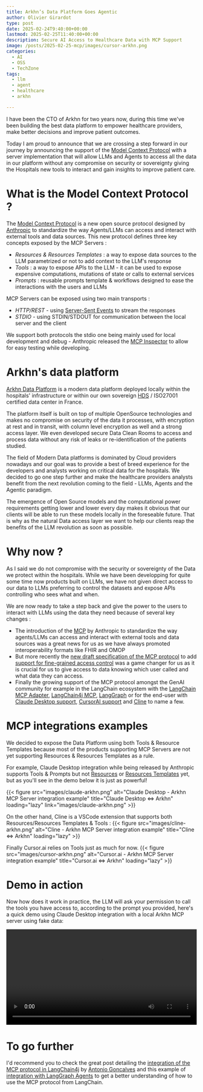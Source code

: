 ```yaml
---
title: Arkhn’s Data Platform Goes Agentic
author: Olivier Girardot
type: post
date: 2025-02-24T9:40:00+00:00
lastmod: 2025-02-25T11:40:00+00:00
description: Secure AI Access to Healthcare Data with MCP Support
image: /posts/2025-02-25-mcp/images/cursor-arkhn.png
categories:
  - AI
  - OSS
  - TechZone
tags:
  - llm
  - agent
  - healthcare
  - arkhn

---
```


I have been the CTO of Arkhn for two years now, during this time we've been building the best data platform to empower healthcare providers, make better decisions and improve patient outcomes.

Today I am proud to announce that we are crossing a step forward in our journey by announcing the support of the [Model Context Protocol](https://modelcontextprotocol.io/) with a server implementation that will allow LLMs and Agents to access all the data in our platform without any compromise on security or sovereignty giving the Hospitals new tools to interact and gain insights to improve patient care.
<!--more-->

# What is the Model Context Protocol ?

The [Model Context Protocol](https://modelcontextprotocol.io/) is a new open source protocol designed by [Anthropic](https://www.anthropic.com/) to standardize the way Agents/LLMs can access and interact with external tools and data sources. This new protocol defines three key concepts exposed by the MCP Servers :

* *Resources & Resources Templates* : a way to expose data sources to the LLM parametrized or not to add context to the LLM's response
* *Tools* : a way to expose APIs to the LLM - it can be used to expose expensive computations, mutations of state or calls to external services
* *Prompts* : reusable prompts template & workflows designed to ease the interactions with the users and LLMs

MCP Servers can be exposed using two main transports :
* *HTTP/REST* - using [Server-Sent Events](https://developer.mozilla.org/en-US/docs/Web/API/Server-sent_events) to stream the responses
* *STDIO* - using STDIN/STDOUT for communication between the local server and the client

We support both protocols the stdio one being mainly used for local development and debug - Anthropic released the [MCP Inspector](https://github.com/modelcontextprotocol/inspector) to allow for easy testing while developing.

# Arkhn's data platform

[Arkhn Data Platform](https://www.arkhn.com/en/solutions/offer) is a modern data platform deployed locally within the hospitals' infrastructure or within our own sovereign [HDS](https://esante.gouv.fr/labels-certifications/hds/certification-des-hebergeurs-de-donnees-de-sante) / ISO27001 certified data center in France.

The platform itself is built on top of multiple OpenSource technologies and makes no compromise on security of the data it processes, with encryption at rest and in transit, with column level encryption as well and a strong access layer. We even developed secure Data Clean Rooms to access and process data without any risk of leaks or re-identification of the patients studied.

The field of Modern Data platforms is dominated by Cloud providers nowadays and our goal was to provide a best of breed experience for the developers and analysts working on critical data for the hospitals. We decided to go one step further and make the healthcare providers analysts benefit from the next revolution coming to the field - LLMs, Agents and the Agentic paradigm.

The emergence of Open Source models and the computational power requirements getting lower and lower every day makes it obvious that our clients will be able to run these models locally in the foreseable future. That is why as the natural Data access layer we want to help our clients reap the benefits of the LLM revolution as soon as possible.

# Why now ?

As I said we do not compromise with the security or sovereignty of the Data we protect within the hospitals. While we have been developping for quite some time now products built on LLMs, we have not given direct access to our data to LLMs preferring to control the datasets and expose APIs controlling who sees what and when.

We are now ready to take a step back and give the power to the users to interact with LLMs using the data they need because of several key changes :

* The introduction of the [MCP](https://modelcontextprotocol.io/) by Anthropic to standardize the way agents/LLMs can access and interact with external tools and data sources was a great news for us as we have always promoted interoperability formats like FHIR and OMOP
* But more recently the [new draft specification of the MCP protocol](https://spec.modelcontextprotocol.io/specification/draft/basic/authorization/) to add [support for fine-grained access control](https://github.com/modelcontextprotocol/typescript-sdk/releases/tag/1.6.0) was a game changer for us as it is crucial for us to give access to data knowing which user called and what data they can access.
* Finally the growing support of the MCP protocol amongst the GenAI community for example in the LangChain ecosystem with the [LangChain MCP Adapter]("https://github.com/langchain-ai/langchain-mcp-adapters"), [LangChain4j MCP](https://docs.langchain4j.dev/tutorials/mcp/), [LangGraph](https://www.youtube.com/watch?v=OX89LkTvNKQ) or for the end-user with [Claude Desktop support](https://modelcontextprotocol.io/quickstart/user), [CursorAI support](https://docs.cursor.com/context/model-context-protocol) and [Cline](https://github.com/cline/mcp-marketplace) to name a few.

# MCP integrations examples
We decided to expose the Data Platform using both Tools & Resource Templates because most of the products supporting MCP Servers are not yet supporting Resources & Resources Templates as a rule.

For example, Claude Desktop integration while being released by Anthropic supports Tools & Prompts but not [Resources](https://modelcontextprotocol.io/docs/concepts/resources) or [Resources Templates](https://modelcontextprotocol.io/docs/concepts/resources#resource-templates) yet, but as you'll see in the demo below it is just as powerful!

{{< figure src="images/claude-arkhn.png" 
    alt="Claude Desktop - Arkhn MCP Server integration example" 
    title="Claude Desktop <=> Arkhn" 
    loading="lazy"
    link="images/claude-arkhn.png"
    >}}

On the other hand, Cline is a VSCode extension that supports both Resources/Resources Templates & Tools :
  {{< figure src="images/cline-arkhn.png" 
    alt="Cline - Arkhn MCP Server integration example" 
    title="Cline <=> Arkhn" 
    loading="lazy"
    >}}

Finally Cursor.ai relies on Tools just as much for now.
{{< figure src="images/cursor-arkhn.png" 
      alt="Cursor.ai - Arkhn MCP Server integration example" 
      title="Cursor.ai <=> Arkhn" 
      loading="lazy"
      >}}

<style>
.image-grid {
    display: grid;
    grid-template-columns: repeat(auto-fit, minmax(350px, 1fr));
    gap: 1rem;
    margin: 1rem 0;
}

.image-grid img {
    width: 100%;
    height: auto;
    border-radius: 2px;
}
</style>

# Demo in action
Now how does it work in practice, the LLM will ask your permission to call the tools you have access to, according to the prompt you provided, here's a quick demo using Claude Desktop integration with a local Arkhn MCP server using fake data:

<video src="videos/mcp-arkhn-demo.webm" width="100%" controls></video>

# To go further 
I'd recommend you to check the great post detailing the [integration of the MCP protocol in LangChain4j](https://www.linkedin.com/pulse/integrating-mcp-model-context-protocol-langchain4j-access-goncalves-pedze/) by [Antonio Goncalves](https://www.linkedin.com/in/agoncal/) and this example of [integration with LangGraph Agents](https://www.youtube.com/watch?v=OX89LkTvNKQ) to get a better understanding of how to use the MCP protocol from LangChain.
